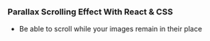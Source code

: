 ### Parallax Scrolling Effect With React & CSS


- Be able to scroll while your images remain in their place